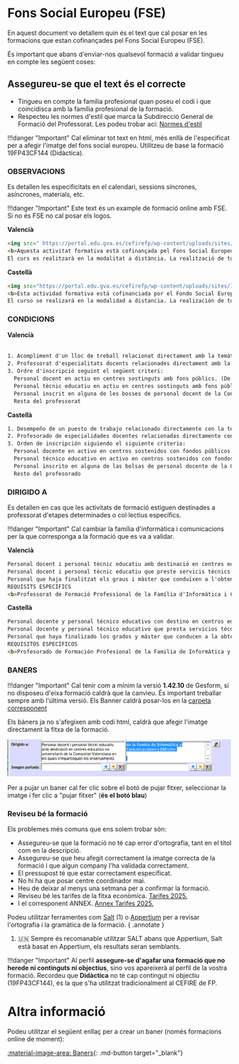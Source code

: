 # Fons Social Europeu (FSE)

En aquest document vo detallem quin és el text que cal posar en les formacions que estan cofinançades pel Fons Social Europeu (FSE).

És important que abans d'enviar-nos qualsevol formació a validar tingueu en compte les següent coses:

## Assegureu-se que el text és el correcte

* Tingueu en compte la família profesional quan poseu el codi i que coincidisca amb la família profesional de la formació.
* Respecteu les normes d'estil que marca la Subdirecció General de Formació del Professorat. Les podeu trobar ací: [Normes d'estil](https://gvaedu.sharepoint.com/:b:/r/sites/Section_46402871-C/Documentos%20compartidos/CEFIRE%20FP%2025-26/DOCUMENTACI%C3%93N%20PARA%20EDICIONES/Normas%20estilo%20GESFORM_CAS_1.0_6_3_23.pdf?csf=1&web=1&e=DhabUu)


!!!danger "Important"
    Cal eliminar tot text en html, més enllà de l'especificat per a afegir l'imatge del fons social europeu. Utilitzeu de base la formació 19FP43CF144 (Didàctica).

### OBSERVACIONS

Es detallen les especificitats en el calendari, sessions síncrones, asíncrones, materials, etc.

!!!danger "Important"
    Este text és un example de formació online amb FSE. Si no és FSE no cal posar els logos.

**Valencià**
```html
<img src=" https://portal.edu.gva.es/cefirefp/wp-content/uploads/sites/188/2023/10/ES-Cofinanciado-por-la-Union-Europea_POS.jpg" width="298" height="68" alt="Fondo Social Europeo"><br>  
<b>Aquesta activitat formativa està cofinançada pel Fons Social Europeu. L'FSE inverteix en el teu futur</b>
El curs es realitzarà en la modalitat a distància. La realització de totes les tasques és obligatòria per obtindre la certificació. Serà obligatori accedir a l'aula virtual del curs durant els tres primers dies des de l'inici. 
```
**Castellà**
```html
<img src="https://portal.edu.gva.es/cefirefp/wp-content/uploads/sites/188/2023/10/ES-Cofinanciado-por-la-Union-Europea_POS.jpg" width="298" height="68" alt="Fondo Social Europeo"><br>  
<b>Esta actividad formativa está cofinanciada por el Fondo Social Europeo. El FSE invierte en tu futuro</b>
El curso se realizará en la modalidad a distancia. La realización de todas las tareas es obligatoria para obtener la certificación. Será obligatorio acceder al aula virtual del curso durante los tres primeros días desde el inicio.
```

### CONDICIONS

**Valencià**
```html
 
1. Acompliment d'un lloc de treball relacionat directament amb la temàtica de l'activitat  
2. Professorat d'especialitats docents relacionades directament amb la temàtica de l'activitat
3. Ordre d'inscripció seguint el següent criteri:  
  Personal docent en actiu en centres sostinguts amb fons públics. (De titularitat pública i privats concertats. Art. 108 LOE 2/2006)  
  Personal tècnic educatiu en actiu en centres sostinguts amb fons públics. (De titularitat pública i privats concertats. Art. 108 LOE 2/2006)  
  Personal inscrit en alguna de les bosses de personal docent de la Conselleria d'Educació, Universitats i Ocupació  
  Resta del professorat
```

**Castellà**
```html 
1. Desempeño de un puesto de trabajo relacionado directamente con la temática de la actividad  
2. Profesorado de especialidades docentes relacionadas directamente con la temática de la actividad
3. Orden de inscripción siguiendo el siguiente criterio:  
  Personal docente en activo en centros sostenidos con fondos públicos. (De titularidad pública y privados concertados. Art. 108 LOE 2/2006)  
  Personal técnico educativo en activo en centros sostenidos con fondos públicos. (De titularidad pública y privados concertados. Art. 108 LOE 2/2006)  
  Personal inscrito en alguna de las bolsas de personal docente de la Conselleria de Educación, Universidades y Empleo  
  Resto del profesorado  
```

### DIRIGIDO A

Es detallen en cas que les activitats de formació estiguen destinades a professorat d'etapes determinades o col·lectius específics.

!!!danger "Important"
    Cal cambiar la família d'informàtica i comunicacions per la que corresponga a la formació que es va a validar.


**Valencià**
```html
Personal docent i personal tècnic educatiu amb destinació en centres educatius no universitaris de la Comunitat Valenciana en els quals s'impartisquen els ensenyaments regulats per la Llei orgànica d'Educació 
Personal docent i personal tècnic educatiu que preste servicis tècnics de suport educatiu als centres indicats en l'apartat anterior 
Personal que haja finalitzat els graus i màster que conduïxen a l'obtenció de la titulació docent, sempre que es troben inscrits en alguna de les bosses de personal docent de la Conselleria d'Educació, Universitats i Ocupació i este personal no supose més del 50% de participació en l'activitat 
REQUISITS ESPECÍFICS 
<b>Professorat de Formació Professional de la Família d'Informàtica i Comunicacions</b> 
```
**Castellà**
```html
Personal docente y personal técnico educativo con destino en centros educativos no universitarios de la Comunitat Valenciana en los que se impartan las enseñanzas reguladas por la Ley Orgánica de Educación
Personal docente y personal técnico educativo que presta servicios técnicos de apoyo educativo en los centros indicados en el apartado anterior 
Personal que haya finalizado los grados y máster que conducen a la obtención de la titulación docente, siempre que se encuentran inscritos en alguna de las bolsas de personal docente de la CConselleria d'Educació, Universitats i Ocupació y este personal no suponga más del 50% de participación en la actividad 
REQUISITOS ESPECÍFICOS 
<b>Profesorado de Formación Profesional de la Familia de Informática y Comunicaciones</b> 

```
 
### BANERS

!!!danger "Important"
    Cal tenir com a mínim la versió **1.42.10** de Gesform, si no disposeu d'eixa formació caldrà que la canvieu. És important treballar sempre amb l'última versió. Els Banner caldrà posar-los en la [carpeta corresponent](https://gvaedu.sharepoint.com/:f:/r/sites/Section_46402871-C/Documentos%20compartidos/CEFIRE%20FP%2025-26/BANERS?csf=1&web=1&e=j5fHpR)

Els bàners ja no s'afegixen amb codi html, caldrà que afegir l'imatge directament la fitxa de la formació.

![Afegir baner](../images/gesform/1.png)

Per a pujar un baner cal fer clic sobre el botó de pujar fitxer, seleccionar la imatge i fer clic a "pujar fitxer" (**és el botó blau**)

### Reviseu bé la formació

Els problemes més comuns que ens solem trobar són:

* Assegureu-se que la formació no té cap error d'ortografia, tant en el títol com en la descripció.
* Assegureu-se que heu afegit correctament la imatge correcta de la formació i que algun company l'ha validada correctament.
* El pressupost té que estar correctament especificat.
* No hi ha que posar centre coordinador mai.
* Heu de deixar al menys una setmana per a confirmar la formació.
* Reviseu bé les tarifes de la fitxa econòmica. [Tarifes 2025.](https://gvaedu.sharepoint.com/:b:/r/sites/Section_46402871-C/Documentos%20compartidos/CEFIRE%20FP%2025-26/DOCUMENTACI%C3%93N%20PARA%20EDICIONES/GESTI%C3%93N%20ECON%C3%93MICA/TARIFAS/TARIFAS_JUNIO_%202025_firmado.pdf?csf=1&web=1&e=pEZneE)
* I el corresponent ANNEX. [Annex Tarifes 2025.](https://gvaedu.sharepoint.com/:b:/r/sites/Section_46402871-C/Documentos%20compartidos/CEFIRE%20FP%2025-26/DOCUMENTACI%C3%93N%20PARA%20EDICIONES/GESTI%C3%93N%20ECON%C3%93MICA/TARIFAS/ANEXO%20TARIFAS.pdf?csf=1&web=1&e=S5exhl)


Podeu utilitzar ferramentes com [Salt](https://salt.gva.es/auto/traductor-corrector/salt-correctorweb.html) (1) o [Appertium](https://www.apertium.org/index.cat.html#?dir=spa-epo&q=) per a revisar l'ortografia i la gramàtica de la formació.
{ .annotate }

1. :united_nations: Sempre és recomanable utilitzar SALT abans que Appertium, Salt està basat en Appertium, els resultats seran semblants.

!!!danger "Important"
    Al perfil **assegure-se d'agafar una formació que no herede ni continguts ni objectius**, sino vos apareixerà al perfil de la vostra formació. Recordeu que **Didàctica** no té cap contingut ni objectiu (19FP43CF144), és la que s'ha utilitzat tradicionalment al CEFIRE de FP. 

# Altra informació

Podeu utilitzar el següent enllaç per a crear un baner (només formacions online de moment):

[:material-image-area: Baners](../apps/baner/proves.html){: .md-button target="_blank"}